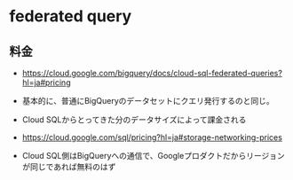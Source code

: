 # federated query

## 料金
- https://cloud.google.com/bigquery/docs/cloud-sql-federated-queries?hl=ja#pricing
- 基本的に、普通にBigQueryのデータセットにクエリ発行するのと同じ。
- Cloud SQLからとってきた分のデータサイズによって課金される

- https://cloud.google.com/sql/pricing?hl=ja#storage-networking-prices
- Cloud SQL側はBigQueryへの通信で、Googleプロダクトだからリージョンが同じであれば無料のはず